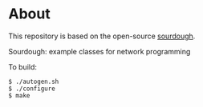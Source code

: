 # About

This repository is based on the open-source [sourdough](https://github.com/keithw/sourdough/tree/master).


Sourdough: example classes for network programming

To build:

	$ ./autogen.sh
	$ ./configure
	$ make
